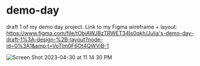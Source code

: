 # demo-day
draft 1 of my demo day project. Link to my Figma wireframe + layout: https://www.figma.com/file/tObiAWJBzTRWET34Is0qkh/Julia's-demo-day-draft-1%3A-design-%2B-layout?node-id=0%3A1&amp;t=VoTIm0F6Ot4QWViB-1

![Screen Shot 2023-04-30 at 11 14 30 PM](https://user-images.githubusercontent.com/126643073/235397981-6560122c-9a4c-45b0-9b38-9f8869589035.png)

